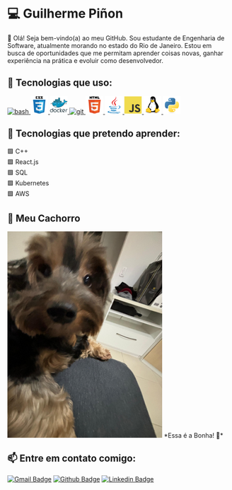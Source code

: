 # 💻 Guilherme Piñon

👋 Olá! Seja bem-vindo(a) ao meu GitHub.
Sou estudante de Engenharia de Software, atualmente morando no estado do Rio de Janeiro. Estou em busca de oportunidades que me permitam aprender coisas novas, ganhar experiência na prática e evoluir como desenvolvedor.

## 🔧 Tecnologias que uso:
<p align="left"> <a href="https://www.gnu.org/software/bash/" target="_blank" rel="noreferrer"> <img src="https://www.vectorlogo.zone/logos/gnu_bash/gnu_bash-icon.svg" alt="bash" width="40" height="40"/> </a> <a href="https://www.w3schools.com/css/" target="_blank" rel="noreferrer"> <img src="https://raw.githubusercontent.com/devicons/devicon/master/icons/css3/css3-original-wordmark.svg" alt="css3" width="40" height="40"/> </a> <a href="https://www.docker.com/" target="_blank" rel="noreferrer"> <img src="https://raw.githubusercontent.com/devicons/devicon/master/icons/docker/docker-original-wordmark.svg" alt="docker" width="40" height="40"/> </a> <a href="https://git-scm.com/" target="_blank" rel="noreferrer"> <img src="https://www.vectorlogo.zone/logos/git-scm/git-scm-icon.svg" alt="git" width="40" height="40"/> </a> <a href="https://www.w3.org/html/" target="_blank" rel="noreferrer"> <img src="https://raw.githubusercontent.com/devicons/devicon/master/icons/html5/html5-original-wordmark.svg" alt="html5" width="40" height="40"/> </a> <a href="https://www.java.com" target="_blank" rel="noreferrer"> <img src="https://raw.githubusercontent.com/devicons/devicon/master/icons/java/java-original.svg" alt="java" width="40" height="40"/> </a> <a href="https://developer.mozilla.org/en-US/docs/Web/JavaScript" target="_blank" rel="noreferrer"> <img src="https://raw.githubusercontent.com/devicons/devicon/master/icons/javascript/javascript-original.svg" alt="javascript" width="40" height="40"/> </a> <a href="https://www.linux.org/" target="_blank" rel="noreferrer"> <img src="https://raw.githubusercontent.com/devicons/devicon/master/icons/linux/linux-original.svg" alt="linux" width="40" height="40"/> </a> <a href="https://www.python.org" target="_blank" rel="noreferrer"> <img src="https://raw.githubusercontent.com/devicons/devicon/master/icons/python/python-original.svg" alt="python" width="40" height="40"/> </a> </p>

## 🌱 Tecnologias que pretendo aprender:

🟩 C++<br>
🟩 React.js<br>
🟩 SQL<br>
🟩 Kubernetes<br>
🟩 AWS


## 🐶 Meu Cachorro
<img src="./foto_da_bonha.jpeg" width="350">
*Essa é a Bonha! 🐾*

## 📫 Entre em contato comigo:
[![Gmail Badge](https://img.shields.io/badge/-Gmail-d14836?style=flat-square&logo=Gmail&logoColor=white&link=mailto:guilhermepinon.dev@gmail.com)](mailto:guilhermepinon.dev@gmail.com)
[![Github Badge](http://img.shields.io/badge/-Github-black?style=flat-square&logo=github&link=https://github.com/gspinon)](https://github.com/gspinon)
[![Linkedin Badge](https://img.shields.io/badge/-LinkedIn-blue?style=flat-square&logo=Linkedin&logoColor=white&link=https://www.linkedin.com/in/gspinon/)](https://www.linkedin.com/in/gspinon/)
